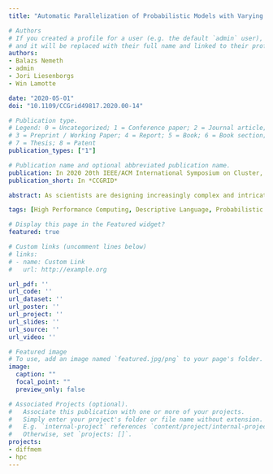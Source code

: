 ```yaml
---
title: "Automatic Parallelization of Probabilistic Models with Varying Load Imbalance"

# Authors
# If you created a profile for a user (e.g. the default `admin` user), write the username (folder name) here
# and it will be replaced with their full name and linked to their profile.
authors:
- Balazs Nemeth
- admin
- Jori Liesenborgs
- Win Lamotte

date: "2020-05-01"
doi: "10.1109/CCGrid49817.2020.00-14"

# Publication type.
# Legend: 0 = Uncategorized; 1 = Conference paper; 2 = Journal article;
# 3 = Preprint / Working Paper; 4 = Report; 5 = Book; 6 = Book section;
# 7 = Thesis; 8 = Patent
publication_types: ["1"]

# Publication name and optional abbreviated publication name.
publication: In 2020 20th IEEE/ACM International Symposium on Cluster, Cloud and Internet Computing (CCGRID)
publication_short: In *CCGRID*

abstract: As scientists are designing increasingly complex and intricate models, the prominent way today to achieve acceptable execution time without sacrificing accuracy is through parallel computing. These techniques can improve execution time either on the level of the optimization methods or on the level of the model evaluations. This paper outlines an automatic parallelization approach for the latter. Processor specific procedures with embedded communication primitives are generated from static schedules produced by an evolutionary algorithm. These are passed to an optimizing compiler to avoid the overhead of typical task runtime systems. The two key insights are that the parallel structure of probabilistic models is revealed when the data is combined with the model and that static schedules can be combined into more robust schedules that can deal with varying load imbalance. For this, LogP model parameters and execution time of each computational task are measured and fed into a discrete event simulator to estimate the running time on the target parallel system. Performance is evaluated with three pharmacological models with different characteristics. The first model lacks enough exploitable parallelism while up to approximately 6x and 8x improvements are achieved for the other models. Compared to a theoretical system with infinite processors and no communication delay, this equates to exploiting 66% and 99% of the available parallelism. Performance improves even when load imbalance varies.

tags: [High Performance Computing, Descriptive Language, Probabilistic Modeling, Automatic Parallelization, Dataflow, LogP model, Simulation, Evolutionary Algorithms, Scheduling, Load Imbalance]

# Display this page in the Featured widget?
featured: true

# Custom links (uncomment lines below)
# links:
# - name: Custom Link
#   url: http://example.org

url_pdf: ''
url_code: ''
url_dataset: ''
url_poster: ''
url_project: ''
url_slides: ''
url_source: ''
url_video: ''

# Featured image
# To use, add an image named `featured.jpg/png` to your page's folder.
image:
  caption: ""
  focal_point: ""
  preview_only: false

# Associated Projects (optional).
#   Associate this publication with one or more of your projects.
#   Simply enter your project's folder or file name without extension.
#   E.g. `internal-project` references `content/project/internal-project/index.md`.
#   Otherwise, set `projects: []`.
projects:
- diffmem
- hpc
---
```

